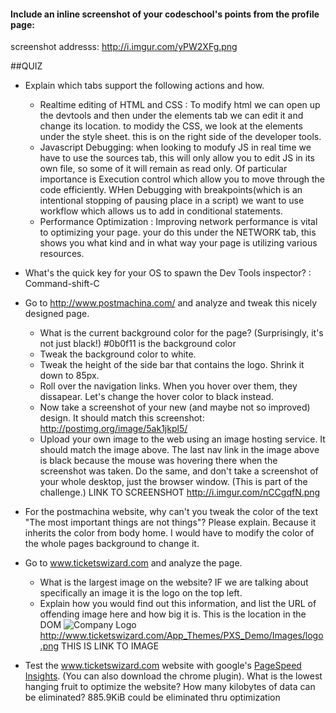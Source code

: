 #### Include an inline screenshot of your codeschool's points from the profile page:
screenshot addresss: http://i.imgur.com/yPW2XFg.png

<!-- Modify the Markdown to include your answers. Don't delete the questions! -->

##QUIZ
* Explain which tabs support the following actions and how.
  * Realtime editing of HTML and CSS : To modify html we can open up the devtools and then under the elements tab we can edit it and change its location.
  to modidy the CSS, we look at the elements under the style sheet. this is on the right side of the developer tools.
  * Javascript Debugging: when looking to modufy JS in real time we have to use the sources tab, this will only allow you to edit JS in its own file, so some of it will remain as read only. Of particular importance is Execution control which allow you to move through the code efficiently. WHen Debugging with breakpoints(which is an intentional stopping of pausing place in a script) we want to use workflow which allows us to add in conditional statements.
  * Performance Optimization : Improving network performance is vital to optimizing your page. your do this under the NETWORK tab, this shows you what kind and in what way your page is utilizing various resources.

* What's the quick key for your OS to spawn the Dev Tools inspector? : Command-shift-C

* Go to http://www.postmachina.com/ and analyze and tweak this nicely designed page.
  * What is the current background color for the page?  (Surprisingly, it's not just black!) #0b0f11 is the background color
  * Tweak the background color to white.
  * Tweak the height of the side bar that contains the logo.  Shrink it down to 85px.
  * Roll over the navigation links.  When you hover over them, they dissapear.  Let's change the hover color to black instead.
  * Now take a screenshot of your new (and maybe not so improved) design.  It should match this screenshot: http://postimg.org/image/5ak1jkpl5/
  * Upload your own image to the web using an image hosting service.  It should match the image above. The last nav link in the image above is black because the mouse was hovering there when the screenshot was taken. Do the same, and don't take a screenshot of your whole desktop, just the browser window. (This is part of the challenge.) LINK TO SCREENSHOT http://i.imgur.com/nCCgqfN.png

* For the postmachina website, why can't you tweak the color of the text "The most important things are not things"?  Please explain. Because it inherits the color from body home. I would have to modify the color of the whole pages background to change it.

* Go to www.ticketswizard.com and analyze the page.  
  * What is the largest image on the website? IF we are talking about specifically an image it is the logo on the top left.
  * Explain how you would find out this information, and list the URL of offending image here and how big it is.
 This is the location in the DOM <img id="ctl00_LogoArea_tm_SitefinityImage1" src="/App_Themes/PXS_Demo/Images/logo.png" alt="Company Logo" style="border-width:0px;">
 http://www.ticketswizard.com/App_Themes/PXS_Demo/Images/logo.png THIS IS LINK TO IMAGE

* Test the www.ticketswizard.com website with google's [PageSpeed Insights](http://www.ticketswizard.com/).  (You can also download the chrome plugin).  What is the lowest hanging fruit to optimize the website?  How many kilobytes of data can be eliminated? 885.9KiB could be eliminated thru optimization